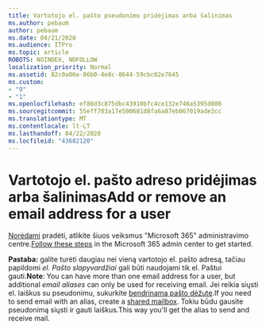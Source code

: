 ```yaml
---
title: Vartotojo el. pašto pseudonimo pridėjimas arba šalinimas
ms.author: pebaum
author: pebaum
ms.date: 04/21/2020
ms.audience: ITPro
ms.topic: article
ROBOTS: NOINDEX, NOFOLLOW
localization_priority: Normal
ms.assetid: 82c0a06e-86b0-4e8c-8644-59cbc02e7645
ms.custom:
- "9"
- "1"
ms.openlocfilehash: ef86d3c875dbc43910bfc4ce132e746a5395d800
ms.sourcegitcommit: 55eff703a17e500681d8fa6a87eb067019ade3cc
ms.translationtype: MT
ms.contentlocale: lt-LT
ms.lasthandoff: 04/22/2020
ms.locfileid: "43682120"
---
```

# <a name="add-or-remove-an-email-address-for-a-user"></a><span data-ttu-id="ee02f-102">Vartotojo el. pašto adreso pridėjimas arba šalinimas</span><span class="sxs-lookup"><span data-stu-id="ee02f-102">Add or remove an email address for a user</span></span>

<span data-ttu-id="ee02f-103">[Norėdami](https://portal.office.com/AdminPortal/Home#/AssistedGuide/addemailoptions) pradėti, atlikite šiuos veiksmus "Microsoft 365" administravimo centre.</span><span class="sxs-lookup"><span data-stu-id="ee02f-103">[Follow these steps](https://portal.office.com/AdminPortal/Home#/AssistedGuide/addemailoptions) in the Microsoft 365 admin center to get started.</span></span>

 <span data-ttu-id="ee02f-104">**Pastaba:** galite turėti daugiau nei vieną vartotojo el. pašto adresą, tačiau papildomi *el. Pašto slapyvardžiai* gali būti naudojami tik el. Paštui gauti.</span><span class="sxs-lookup"><span data-stu-id="ee02f-104">**Note**: You can have more than one email address for a user, but additional  *email aliases*  can only be used for receiving email.</span></span> <span data-ttu-id="ee02f-105">Jei reikia siųsti el. laiškus su pseudonimu, sukurkite [bendrinamą pašto dėžutę](https://docs.microsoft.com/office365/admin/email/create-a-shared-mailbox).</span><span class="sxs-lookup"><span data-stu-id="ee02f-105">If you need to send email with an alias, create a [shared mailbox](https://docs.microsoft.com/office365/admin/email/create-a-shared-mailbox).</span></span> <span data-ttu-id="ee02f-106">Tokiu būdu gausite pseudonimą siųsti ir gauti laiškus.</span><span class="sxs-lookup"><span data-stu-id="ee02f-106">This way you'll get the alias to send and receive mail.</span></span>
  